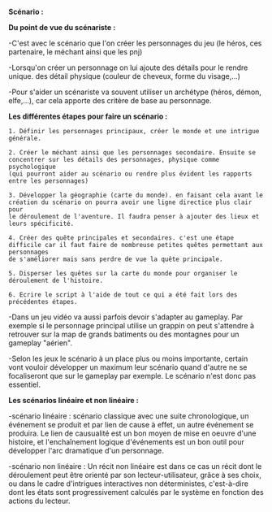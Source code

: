 **Scénario :**
	
**Du point de vue du scénariste :**

-C'est avec le scénario que l'on créer les personnages du jeu (le héros, ces partenaire, le méchant ainsi que les pnj)

-Lorsqu'on créer un personnage on lui ajoute des détails pour le rendre unique. des détail physique (couleur de cheveux, forme du visage,...) 

-Pour s'aider un scénariste va souvent utiliser un archétype (héros, démon, elfe,...), car cela apporte des critère de base au personnage.

**Les différentes étapes pour faire un scénario :**

	1. Définir les personnages principaux, créer le monde et une intrigue générale.
	
	2. Créer le méchant ainsi que les personnages secondaire. Ensuite se concentrer sur les détails des personnages, physique comme psychologique
	(qui pourront aider au scénario ou rendre plus évident les rapports entre les personnages) 
 
	3. Développer la géographie (carte du monde). en faisant cela avant le création du scénario on pourra avoir une ligne directice plus clair pour
	le déroulement de l'aventure. Il faudra penser à ajouter des lieux et leurs spécificité.
 
	4. Créer des quête principales et secondaires. c'est une étape difficile car il faut faire de nombreuse petites quêtes permettant aux personnages
	de s'améliorer mais sans perdre de vue la quête principale.
 
	5. Disperser les quêtes sur la carte du monde pour organiser le déroulement de l'histoire.
	
	6. Ecrire le script à l'aide de tout ce qui a été fait lors des précédentes étapes.

-Dans un jeu vidéo va aussi parfois devoir s'adapter au gameplay. Par exemple si le personnage principal utilise un grappin on peut s'attendre à retrouver
 sur la map de grands batiments ou des montagnes pour un gameplay "aérien".

-Selon les jeux le scénario à un place plus ou moins importante, certain vont vouloir développer un maximum leur scénario quand d'autre ne se focaliseront
 que sur le gameplay par exemple. Le scénario n'est donc pas essentiel.

**Les scénarios linéaire et non linéaire :**

-scénario linéaire : scénario classique avec une suite chronologique, un événement se produit et par lien de cause à effet, un autre événement se produira.
Le lien de causualité est un bon moyen de mise en oeuvre d'une histoire, et l'enchaînement logique d'événements est un bon outil pour développer l'arc dramatique d'un personnage. 

-scénario non linéaire : Un récit non linéaire est dans ce cas un récit dont le déroulement peut être orienté par son lecteur-utilisateur, grâce à ses 
choix, ou dans le cadre d'intrigues interactives non déterministes, c'est-à-dire dont les états sont progressivement calculés 
par le système en fonction des actions du lecteur.
